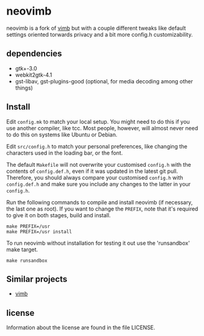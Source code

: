 # neovimb

neovimb is a fork of [vimb](https://github.com/fanglingsu/vimb) but with a couple different tweaks like default settings oriented torwards privacy and a bit more config.h customizability.

## dependencies

- gtk+-3.0
- webkit2gtk-4.1
- gst-libav, gst-plugins-good (optional, for media decoding among other things)

## Install

Edit `config.mk` to match your local setup. You might need to do this if
you use another compiler, like tcc. Most people, however, will almost never
need to do this on systems like Ubuntu or Debian.

Edit `src/config.h` to match your personal preferences, like changing the
characters used in the loading bar, or the font.

The default `Makefile` will not overwrite your customised `config.h` with the
contents of `config.def.h`, even if it was updated in the latest git pull.
Therefore, you should always compare your customised `config.h` with
`config.def.h` and make sure you include any changes to the latter in your
`config.h`.

Run the following commands to compile and install neovimb (if necessary, the last one as
root). If you want to change the `PREFIX`, note that it's required to give it on both stages, build and install.

    make PREFIX=/usr
    make PREFIX=/usr install

To run neovimb without installation for testing it out use the 'runsandbox' make
target.

    make runsandbox

## Similar projects

- [vimb](https://github.com/fanglingsu/vimb)

## license

Information about the license are found in the file LICENSE.
